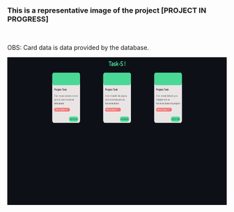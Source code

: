 ### This is a representative image of the project [PROJECT IN PROGRESS] 

<br>

<p> OBS: Card data is data provided by the database. </p>

<img src='./readme-images/update-project.png' style='height: 340px'>